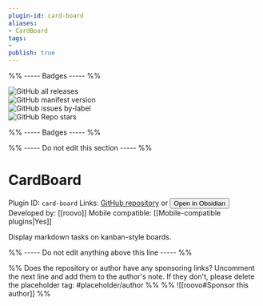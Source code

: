 ```yaml
---
plugin-id: card-board
aliases:
- CardBoard
tags: 
- 
publish: true
---
```


%% ----- Badges ----- %%

![GitHub all releases](https://img.shields.io/github/downloads/roovo/obsidian-card-board/total?color=573E7A&logo=github&style=for-the-badge)   
![GitHub manifest version](https://img.shields.io/github/manifest-json/v/roovo/obsidian-card-board?color=573E7A&logo=github&style=for-the-badge)   
![GitHub issues by-label](https://img.shields.io/github/issues/roovo/obsidian-card-board/help%20wanted?color=573E7A&logo=github&style=for-the-badge)   
![GitHub Repo stars](https://img.shields.io/github/stars/roovo/obsidian-card-board?color=573E7A&logo=github&style=for-the-badge)

%% ----- Badges ----- %%

%% ----- Do not edit this section ----- %%

# CardBoard

Plugin ID: `card-board`
Links: [GitHub repository](https://github.com/roovo/obsidian-card-board) or [<button id=HH>Open in Obsidian</button>](obsidian://goto-plugin?id=card-board)
Developed by: [[roovo]]
Mobile compatible: [[Mobile-compatible plugins|Yes]]

Display markdown tasks on kanban-style boards.

%% ----- Do not edit anything above this line ----- %% 

%% Does the repository or author have any sponsoring links? Uncomment the next line and add them to the author's note. If they don't, please delete the placeholder tag: #placeholder/author %%
%% ![[roovo#Sponsor this author]] %%
